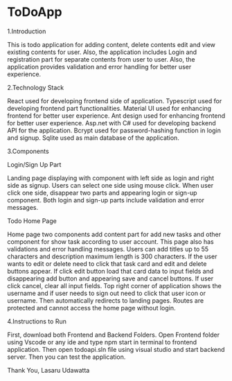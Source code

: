 # ToDoApp


1.Introduction

This is todo application for adding content, delete contents edit and view existing contents for user. Also, the application includes Login and registration part for separate contents from user to user. Also, the application provides validation and error handling for better user experience.

2.Technology Stack

React used for developing frontend side of application.
Typescript used for developing frontend part functionalities.
Material UI used for enhancing frontend for better user experience.
Ant design used for enhancing frontend for better user experience.
Asp.net with C# used for developing backend API for the application.
Bcrypt used for password-hashing function in login and signup.
Sqlite used as main database of the application.


3.Components

Login/Sign Up Part

Landing page displaying with component with left side as login and right side as signup. Users can select one side using mouse click. When user click one side, disappear two parts and appearing login or sign-up component. Both login and sign-up parts include validation and error messages.

Todo Home Page

Home page two components add content part for add new tasks and other component for show task according to user account. This page also has validations and error handling messages. Users can add titles up to 55 characters and description maximum length is 300 characters.
If the user wants to edit or delete need to click that task card and edit and delete buttons appear. If click edit button load that card data to input fields and disappearing add button and appearing save and cancel buttons. If user click cancel, clear all input fields.
Top right corner of application shows the username and if user needs to sign out need to click that user icon or username. Then automatically redirects to landing pages. Routes are protected and cannot access the home page without login.


4.Instructions to Run

First, download both Frontend and Backend Folders. Open Frontend folder using Vscode or any ide and type npm start in terminal to frontend application. Then open todoapi.sln file using visual studio and start backend server. Then you can test the application.

Thank You,
Lasaru Udawatta
